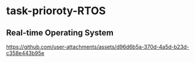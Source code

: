 ﻿# task-prioroty-RTOS
## Real-time Operating System

https://github.com/user-attachments/assets/d96d6b5a-370d-4a5d-b23d-c358e443b95e

